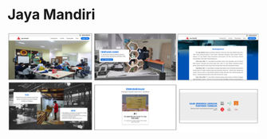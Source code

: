 # Jaya Mandiri
![Homepage Jaya Mandiri](https://raw.githubusercontent.com/dandygardad/dandygardad/master/jm/0.png?token=GHSAT0AAAAAABUZUMDLVLH5C2JL7IC2ZNKIYZV4DVA)
